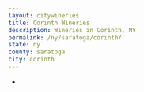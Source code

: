 ```yaml
---
layout: citywineries
title: Corinth Wineries
description: Wineries in Corinth, NY
permalink: /ny/saratoga/corinth/
state: ny
county: saratoga
city: corinth
---
```

-
